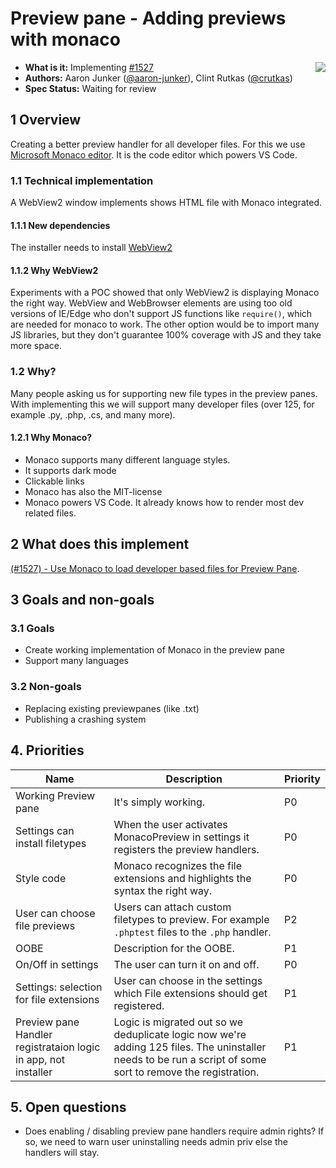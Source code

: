 # **Preview pane - Adding previews with monaco**

<img align="right" src="../images/overview/PT_small.png" />

- **What is it:** Implementing [#1527](https://github.com/microsoft/PowerToys/issues/1527)
- **Authors:** Aaron Junker ([@aaron-junker](https://github.com/aaron-junker)), Clint Rutkas ([@crutkas](https://github.com/crutkas))
- **Spec Status:** Waiting for review

## 1 Overview

Creating a better preview handler for all developer files. For this we use [Microsoft Monaco editor](https://github.com/microsoft/monaco-editor). It is the code editor which powers VS Code.

### 1.1 Technical implementation

A WebView2 window implements shows HTML file with Monaco integrated.

#### 1.1.1 New dependencies

The installer needs to install [WebView2](https://developer.microsoft.com/en-us/microsoft-edge/webview2/)

#### 1.1.2 Why WebView2

Experiments with a POC showed that only WebView2 is displaying Monaco the right way. WebView and WebBrowser elements are using too old versions of IE/Edge who don't support JS functions like `require()`, which are needed for monaco to work. The other option would be to import many JS libraries, but they don't guarantee 100% coverage with JS and they take more space.

### 1.2 Why?

Many people asking us for supporting new file types in the preview panes. With implementing this we will support many developer files (over 125, for example .py, .php, .cs, and many more).

#### 1.2.1 Why Monaco?

* Monaco supports many different language styles. 
* It supports dark mode
* Clickable links
* Monaco has also the MIT-license
* Monaco powers VS Code. It already knows how to render most dev related files.

## 2 What does this implement

[(#1527) - Use Monaco to load developer based files for Preview Pane](https://github.com/microsoft/PowerToys/issues/1527).  
 
## 3 Goals and non-goals

### 3.1 Goals
 
* Create working implementation of Monaco in the preview pane
* Support many languages
 
### 3.2 Non-goals

* Replacing existing previewpanes (like .txt)
* Publishing a crashing system

## 4. Priorities

|Name|Description|Priority|
|----|-----------|--------|
| Working Preview pane | It's simply working. | P0 |
| Settings can install filetypes | When the user activates MonacoPreview in settings it registers the preview handlers. | P0 |
| Style code | Monaco recognizes the file extensions and highlights the syntax the right way. | P0 |
| User can choose file previews | Users can attach custom filetypes to preview. For example `.phptest` files to the `.php` handler. | P2 |
| OOBE | Description for the OOBE. | P1 |
| On/Off in settings | The user can turn it on and off. | P0 |
| Settings: selection for file extensions | User can choose in the settings which File extensions should get registered. | P1 |
| Preview pane Handler registrataion logic in app, not installer | Logic is migrated out so we deduplicate logic now we're adding 125 files.  The uninstaller needs to be run a script of some sort to remove the registration.  | P1 |

## 5. Open questions

- Does enabling / disabling preview pane handlers require admin rights?  If so, we need to warn user uninstalling needs admin priv else the handlers will stay.
